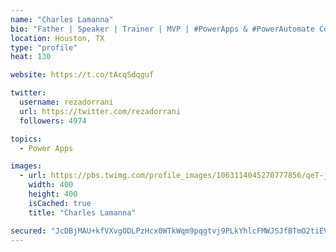 ```yaml
---
name: "Charles Lamanna"
bio: "Father | Speaker | Trainer | MVP | #PowerApps & #PowerAutomate Community Super User | YouTuber Right-pointing triangle http://youtube.com/c/rezadorrani | Learn - Share - Clockwise rightwards and leftwards open circle arrows"
location: Houston, TX
type: "profile"
heat: 130

website: https://t.co/tAcqSdqguf

twitter:
  username: rezadorrani
  url: https://twitter.com/rezadorrani
  followers: 4974

topics:
  - Power Apps

images:
  - url: https://pbs.twimg.com/profile_images/1063114045270777856/qeT-jpWr_400x400.jpg
    width: 400
    height: 400
    isCached: true
    title: "Charles Lamanna"

secured: "JcDBjMAU+kfVXvgODLPzHcx0WTkWqm9pqgtvj9PLkYhlcFMWJSJfBTmO2tiEVNRwwSTSHlLe7qJKRR7XvZ9uWWxbAxfxgdK8Nykzq6FwYMZWCI4m+1yDf1A6JfUKG1pdKTNajgeFnPxg9J3dhmjYdNkaNrrlHQ00C9Au6A4IuDzqlec5aarcpDcVVA1cAAKhnqbtK/JRYU8OQpyZlhDiLSpPGz1AhUKxfP6IbWVaDyCuhNkVCBpvKce0GbSM3xfX0nrojn6F14ptmVIrp6KsT5GVY5my73R9McI7cOAvvV6bjGfJd+Wc5QKf/imBnrSG6iY41BoVf7LzMbD4DIpvN3/1jM7tZJgChJS/p4niuVRelujUYLGqxaT6osH6pFO8e4V9fH7jwRtFlrxxcoEJCLXK5+rQuZF4PW4v7IrZUTw=;Sgn1xAKDrEbM8RnDNvvK6Q=="
---
```


